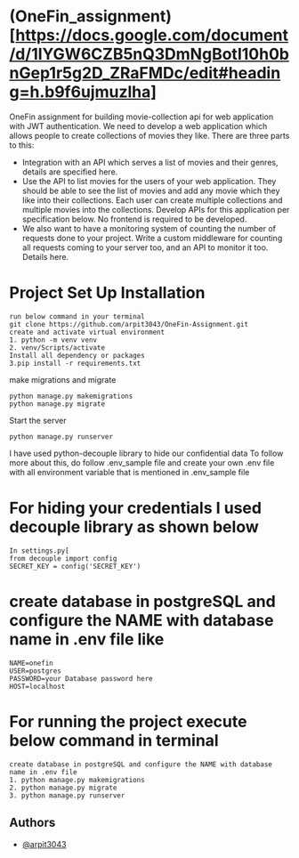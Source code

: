 # (OneFin_assignment)[https://docs.google.com/document/d/1IYGW6CZB5nQ3DmNgBotI10h0bnGep1r5g2D_ZRaFMDc/edit#heading=h.b9f6ujmuzlha]
OneFin assignment for building movie-collection api for web application with JWT authentication.
We need to develop a web application which allows people to create collections of movies they like. 
There are three parts to this:
- Integration with an API which serves a list of movies and their genres, details are specified here.
- Use the API to list movies for the users of your web application. They should be able to see the list of movies and add any movie which they like into their collections. Each user can create multiple collections and multiple movies into the collections. Develop APIs for this application per specification below. No frontend is required to be developed.
- We also want to have a monitoring system of counting the number of requests done to your project. Write a custom middleware for counting all requests coming to your server too, and an API to monitor it too. Details here.

# Project Set Up Installation
    run below command in your terminal 
    git clone https://github.com/arpit3043/OneFin-Assignment.git
    create and activate virtual environment
    1. python -m venv venv 
    2. venv/Scripts/activate
    Install all dependency or packages
    3.pip install -r requirements.txt
make migrations and migrate
```
python manage.py makemigrations
python manage.py migrate
```
Start the server

```
python manage.py runserver
```

I have used python-decouple library to hide our confidential data 
To follow more about this, do follow .env_sample file and create your own .env file
with all environment variable that is mentioned in .env_sample file

# For hiding your credentials I used decouple library as shown below
    In settings.py[
    from decouple import config
    SECRET_KEY = config('SECRET_KEY')

# create database in postgreSQL and configure the NAME with database name in .env file like
    NAME=onefin
    USER=postgres
    PASSWORD=your Database password here
    HOST=localhost
# For running the project execute below command in terminal
    create database in postgreSQL and configure the NAME with database name in .env file
    1. python manage.py makemigrations
    2. python manage.py migrate
    3. python manage.py runserver

## Authors

- [@arpit3043](https://www.github.com/arpit3043)